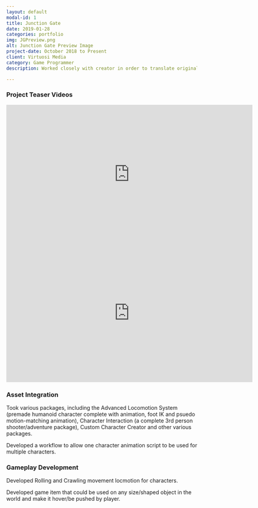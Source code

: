 ```yaml
---
layout: default
modal-id: 1
title: Junction Gate
date: 2019-01-28
categories: portfolio
img: JGPreview.png
alt: Junction Gate Preview Image
project-date: October 2018 to Present
client: Virtuosi Media
category: Game Programmer
description: Worked closely with creator in order to translate original Junction Gate gameplay from 2D UI based game to fully realized 3D survival simulator

---
```


### Project Teaser Videos

<iframe width="650" height="366" src="https://www.youtube.com/embed/FQBArNS8-tg" frameborder="0" allow="accelerometer; autoplay; encrypted-media; gyroscope; picture-in-picture" allowfullscreen></iframe>

<iframe width="650" height="366" src="https://www.youtube.com/embed/c5tOKrkJn5U?t=543" frameborder="0" allow="accelerometer; autoplay; encrypted-media; gyroscope; picture-in-picture" allowfullscreen></iframe>

### Asset Integration

Took various packages, including the Advanced Locomotion System (premade humanoid character complete with animation, foot IK and psuedo motion-matching animation), Character Interaction (a complete 3rd person shooter/adventure package), Custom Character Creator and other various packages.

Developed a workflow to allow one character animation script to be used for multiple characters.

### Gameplay Development

Developed Rolling and Crawling movement locmotion for characters.

Developed game item that could be used on any size/shaped object in the world and make it hover/be pushed by player.